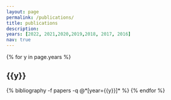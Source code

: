 ```yaml
---
layout: page
permalink: /publications/
title: publications
description: 
years: [2022, 2021,2020,2019,2018, 2017, 2016]
nav: true
---
```


<div class="publications">

{% for y in page.years %}
  <h2 class="year">{{y}}</h2>
  {% bibliography -f papers -q @*[year={{y}}]* %}
{% endfor %}

</div>
